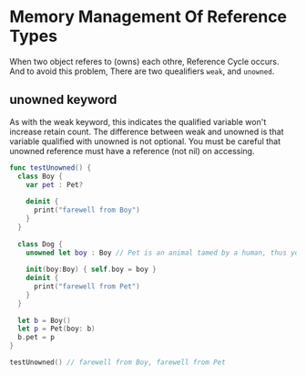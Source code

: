 # Memory Management Of Reference Types

When two object referes to (owns) each othre, Reference Cycle occurs.  
And to avoid this problem, There are two quealifiers `weak`, and `unowned`.

## unowned keyword
As with the weak keyword, this indicates the qualified variable won't increase retain count.
The difference between weak and unowned is that variable qualified with unowned is not optional.
You must be careful that unowned reference must have a reference (not nil) on accessing.

```swift
func testUnowned() {
  class Boy {
    var pet : Pet?
    
    deinit {
      print("farewell from Boy")
    }
  }
  
  class Dog {
    unowned let boy : Boy // Pet is an animal tamed by a human, thus you can assume a pet will always have an owner
    
    init(boy:Boy) { self.boy = boy }
    deinit {
      print("farewell from Pet")
    }
  }
  
  let b = Boy()
  let p = Pet(boy: b)
  b.pet = p
}

testUnowned() // farewell from Boy, farewell from Pet
```
